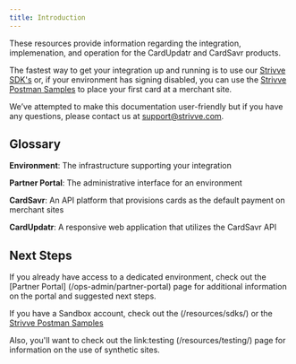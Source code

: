 ```yaml
---
title: Introduction
---
```


These resources provide information regarding the integration, implemenation, and operation for the CardUpdatr and
CardSavr products.  

The fastest way to get your integration up and running is to use our 
[Strivve SDK's](/resources/sdks/) or, if your environment has signing disabled, 
you can use the [Strivve Postman Samples](/resources/sdks/Using%20Postman/) to place your first
card at a merchant site.
 
We’ve attempted to make this documentation user-friendly but if you have any questions, 
please contact us at support@strivve.com. 

## Glossary

**Environment**: The infrastructure supporting your integration

**Partner Portal**: The administrative interface for an environment

**CardSavr**: An API platform that provisions cards as the default payment on merchant sites

**CardUpdatr**: A responsive web application that utilizes the CardSavr API


## Next Steps

If you already have access to a dedicated environment, check out the [Partner Portal] (/ops-admin/partner-portal)
page for additional information on the portal and suggested next steps.

If you have a Sandbox account, check out the (/resources/sdks/) or the 
[Strivve Postman Samples](/resources/sdks/Using%20Postman/)

Also, you'll want to check out the link:testing (/resources/testing/) page for information on the use of synthetic sites.